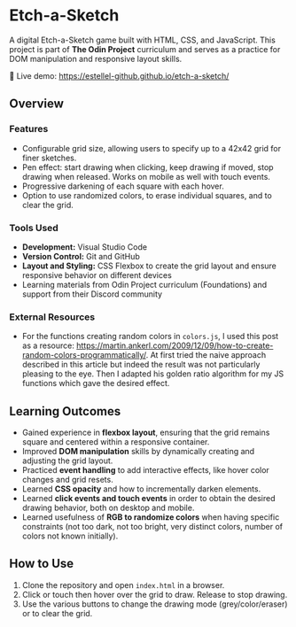 # Etch-a-Sketch

A digital Etch-a-Sketch game built with HTML, CSS, and JavaScript.
This project is part of **The Odin Project** curriculum and serves as a practice for DOM manipulation and responsive layout skills.

🔗 Live demo: https://estellel-github.github.io/etch-a-sketch/

## Overview

### Features
- Configurable grid size, allowing users to specify up to a 42x42 grid for finer sketches.
- Pen effect: start drawing when clicking, keep drawing if moved, stop drawing when released. Works on mobile as well with touch events.
- Progressive darkening of each square with each hover.
- Option to use randomized colors, to erase individual squares, and to clear the grid.

### Tools Used
- **Development:** Visual Studio Code
- **Version Control:** Git and GitHub
- **Layout and Styling:** CSS Flexbox to create the grid layout and ensure responsive behavior on different devices
- Learning materials from Odin Project curriculum (Foundations) and support from their Discord community

### External Resources
- For the functions creating random colors in `colors.js`, I used this post as a resource: https://martin.ankerl.com/2009/12/09/how-to-create-random-colors-programmatically/. At first tried the naive approach described in this article but indeed the result was not particularly pleasing to the eye. Then I adapted his golden ratio algorithm for my JS functions which gave the desired effect.

## Learning Outcomes
- Gained experience in **flexbox layout**, ensuring that the grid remains square and centered within a responsive container.
- Improved **DOM manipulation** skills by dynamically creating and adjusting the grid layout.
- Practiced **event handling** to add interactive effects, like hover color changes and grid resets.
- Learned **CSS opacity** and how to incrementally darken elements.
- Learned **click events and touch events** in order to obtain the desired drawing behavior, both on desktop and mobile.
- Learned usefulness of **RGB to randomize colors** when having specific constraints (not too dark, not too bright, very distinct colors, number of colors not known initially).

## How to Use
1. Clone the repository and open `index.html` in a browser.
2. Click or touch then hover over the grid to draw. Release to stop drawing.
3. Use the various buttons to change the drawing mode (grey/color/eraser) or to clear the grid.
